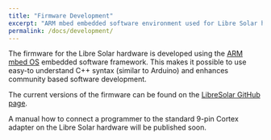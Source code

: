 ```yaml
---
title: "Firmware Development"
excerpt: "ARM mbed embedded software environment used for Libre Solar hardware"
permalink: /docs/development/
---
```


The firmware for the Libre Solar hardware is developed using the [ARM mbed OS](https://developer.mbed.org/) embedded software framework. This makes it possible to use easy-to understand C++ syntax (similar to Arduino) and enhances community based software development.

The current versions of the firmware can be found on the [LibreSolar GitHub page](https://github.com/LibreSolar).

A manual how to connect a programmer to the standard 9-pin Cortex adapter on the Libre Solar hardware will be published soon.
